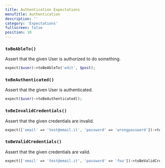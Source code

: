 ```yaml
---
title: Authentication Expectations
menuTitle: Authentication
description: ''
category: 'Expectations'
fullscreen: false
position: 10
---
```


### `toBeAbleTo()`

Assert that the given User is authorized to do something.

```php
expect($user)->toBeAbleTo('edit', $post);
 ```

### `toBeAuthenticated()`

Assert that the given User is authenticated.

```php
expect($user)->toBeAuthenticated();
 ```

### `toBeInvalidCredentials()`

Assert that the given credentials are invalid.

```php
expect(['email' => 'test@email.it', 'password' => 'wrongpassword'])->toBeInvalidCredentials();
 ```

### `toBeValidCredentials()`

Assert that the given credentials are valid.

```php
expect(['email' => 'test@email.it', 'password' => 'foo'])->toBeValidCredentials();
 ```
